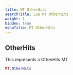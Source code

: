 ```yaml
---
title: MT OtherHits
searchTitle: Lua MT OtherHits
weight: 1
hidden: true
menuTitle: MT OtherHits
---
```

## OtherHits

This represents a OtherHits MT
```lua
MT.OtherHits
```